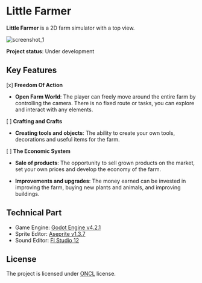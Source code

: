# Little Farmer

**Little Farmer** is a 2D farm simulator with a top view.

![screenshot_1](https://sun9-27.userapi.com/impg/HjB055o1TNRd57OW41KHD9tTzWEzRNiYFBdQZA/ztrHHfBGgyg.jpg?size=1127x722&quality=95&sign=6746e638f2d053bd343438c2cbd9c098&type=album)

**Project status**: Under development

## Key Features


[x] **Freedom Of Action** 

* **Open Farm World**: The player can freely move around the entire farm by controlling the camera. There is no fixed route or tasks, you can explore and interact with any elements.

[ ] **Crafting and Crafts**

* **Creating tools and objects**: The ability to create your own tools, decorations and useful items for the farm.

[ ] **The Economic System**

* **Sale of products**: The opportunity to sell grown products on the market, set your own prices and develop the economy of the farm.

* **Improvements and upgrades**: The money earned can be invested in improving the farm, buying new plants and animals, and improving buildings.

## Technical Part

- Game Engine: [Godot Engine v4.2.1](https://godotengine.org/download/archive/4.2.1-stable/)
- Sprite Editor: [Aseprite v1.3.7](https://www.aseprite.org/)
- Sound Editor: [Fl Studio 12](https://www.image-line.com/fl-studio/)

## License

The project is licensed under [ONCL](license.md) license.
